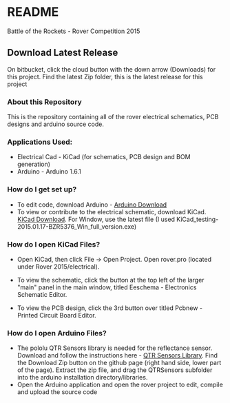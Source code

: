 # README #

Battle of the Rockets - Rover Competition 2015

## Download Latest Release ##
On bitbucket, click the cloud button with the down arrow (Downloads) for this project.  Find the latest Zip folder, this is the latest release for this project

### About this Repository ###

This is the repository containing all of the rover electrical schematics, PCB designs  and arduino source code.  

### Applications Used: ### 

* Electrical Cad - KiCad (for schematics, PCB design and BOM generation)
* Arduino - Arduino 1.6.1 

### How do I get set up? ###

* To edit code, download Arduino - [Arduino Download](http://arduino.cc/en/Main/Software)
* To view or contribute to the electrical schematic, download KiCad.  [KiCad Download](http://kicad.nosoftware.cz/).  For Window, use the latest file (I used KiCad_testing-2015.01.17-BZR5376_Win_full_version.exe)

### How do I open KiCad Files? ###

* Open KiCad, then click File -> Open Project.  Open rover.pro (located under Rover 2015/electrical).  

* To view the schematic, click the button at the top left of the larger "main" panel in the main window, titled Eeschema - Electronics Schematic Editor. 

* To view the PCB design, click the 3rd button over titled Pcbnew - Printed Circuit Board Editor.

### How do I open Arduino Files? ###

* The pololu QTR Sensors library is needed for the reflectance sensor.  Download and follow the instructions here - [QTR Sensors Library](https://www.pololu.com/docs/0J19/all#2).  Find the Download Zip button on the github page (right hand side, lower part of the page).  Extract the zip file, and drag the QTRSensors subfolder into the arduino installation directory/libraries.
* Open the Arduino application and open the rover project to edit, compile and upload the source code